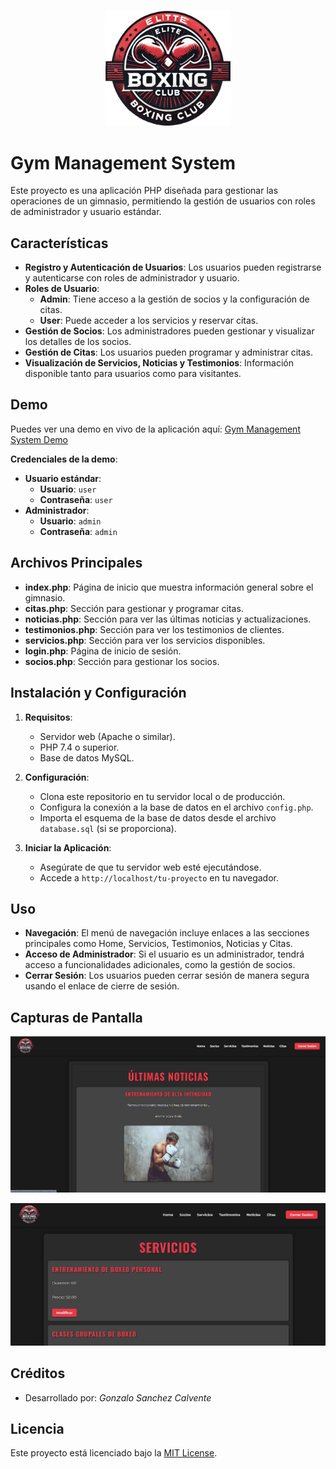 <p align="center">
  <img src="img/assets/logo.png" alt="Logo" width="200">
</p>


# Gym Management System

Este proyecto es una aplicación PHP diseñada para gestionar las operaciones de un gimnasio, permitiendo la gestión de usuarios con roles de administrador y usuario estándar.

## Características

- **Registro y Autenticación de Usuarios**: Los usuarios pueden registrarse y autenticarse con roles de administrador y usuario.
- **Roles de Usuario**:
  - **Admin**: Tiene acceso a la gestión de socios y la configuración de citas.
  - **User**: Puede acceder a los servicios y reservar citas.
- **Gestión de Socios**: Los administradores pueden gestionar y visualizar los detalles de los socios.
- **Gestión de Citas**: Los usuarios pueden programar y administrar citas.
- **Visualización de Servicios, Noticias y Testimonios**: Información disponible tanto para usuarios como para visitantes.

## Demo

Puedes ver una demo en vivo de la aplicación aquí: [Gym Management System Demo](https://gsanchezcalvente.000.pe/)

**Credenciales de la demo**:
- **Usuario estándar**: 
  - **Usuario**: `user`
  - **Contraseña**: `user`
- **Administrador**: 
  - **Usuario**: `admin`
  - **Contraseña**: `admin`


## Archivos Principales

- **index.php**: Página de inicio que muestra información general sobre el gimnasio.
- **citas.php**: Sección para gestionar y programar citas.
- **noticias.php**: Sección para ver las últimas noticias y actualizaciones.
- **testimonios.php**: Sección para ver los testimonios de clientes.
- **servicios.php**: Sección para ver los servicios disponibles.
- **login.php**: Página de inicio de sesión.
- **socios.php**: Sección para gestionar los socios.
   
## Instalación y Configuración

1. **Requisitos**:
   - Servidor web (Apache o similar).
   - PHP 7.4 o superior.
   - Base de datos MySQL.

2. **Configuración**:
   - Clona este repositorio en tu servidor local o de producción.
   - Configura la conexión a la base de datos en el archivo `config.php`.
   - Importa el esquema de la base de datos desde el archivo `database.sql` (si se proporciona).

3. **Iniciar la Aplicación**:
   - Asegúrate de que tu servidor web esté ejecutándose.
   - Accede a `http://localhost/tu-proyecto` en tu navegador.

## Uso

- **Navegación**: El menú de navegación incluye enlaces a las secciones principales como Home, Servicios, Testimonios, Noticias y Citas.
- **Acceso de Administrador**: Si el usuario es un administrador, tendrá acceso a funcionalidades adicionales, como la gestión de socios.
- **Cerrar Sesión**: Los usuarios pueden cerrar sesión de manera segura usando el enlace de cierre de sesión.


## Capturas de Pantalla

![alt text](img/assets/github(2).png)

![alt text](img/assets/github.png)

## Créditos

- Desarrollado por: _Gonzalo Sanchez Calvente_

## Licencia

Este proyecto está licenciado bajo la [MIT License](LICENSE).
